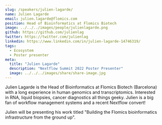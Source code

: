 ```yaml
---
slug: /speakers/julien-lagarde/
name: Julien Lagarde
email: julien.lagarde@flomics.com
position: Head of Bioinformatics at Flomics Biotech
image: ../../../images/people/julienlagarde.png
github: https://github.com/julienlag
twitter: https://twitter.com/julienlag
linkedin: https://www.linkedin.com/in/julien-lagarde-14746319/
tags:
  - Ecosystem
  - Poster presenter
meta:
  title: "Julien Lagarde"
  description: "Nextflow Summit 2022 Poster Presenter"
  image: ../../../images/share/share-image.jpg
---
```

Julien Lagarde is the Head of Bioinformatics at Flomics Biotech (Barcelona) with a long experience in human genomics and transcriptomics. Interested in RNA, liquid biopsies, cancer diagnostics all things geeky. Julien is a big fan of workflow management systems and a recent Nextflow convert!

Julien will be presenting his work titled "Building the Flomics bioinformatics infrastructure from the ground up".
